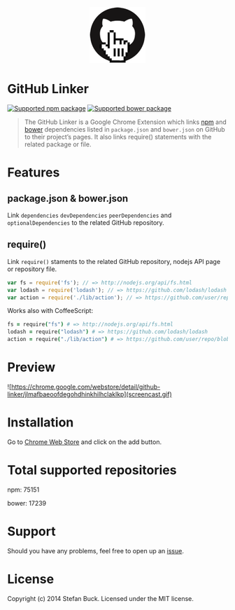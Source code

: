 <p align="center">
  <a href="#"><img src="app/images/icon-128.png"/></a>
</p>

# GitHub Linker

[![Supported npm package][npm-image]][npm-url] [![Supported bower package][bower-image]][bower-url]

> The GitHub Linker is a Google Chrome Extension which links [npm](http://npmjs.org) and [bower](http://bower.io) dependencies listed in `package.json` and `bower.json` on GitHub to their project’s pages. It also links require() statements with the related package or file.



# Features

## package.json & bower.json
Link `dependencies` `devDependencies` `peerDependencies` and `optionalDependencies` to the related GitHub repository.

## require()
Link `require()` staments to the related GitHub repository, nodejs API page or repository file.

```js
var fs = require('fs');	// => http://nodejs.org/api/fs.html
var lodash = require('lodash'); // => https://github.com/lodash/lodash
var action = require('./lib/action'); // => https://github.com/user/repo/blob/master/lib/action.js
```

Works also with CoffeeScript:
```coffee
fs = require("fs") # => http://nodejs.org/api/fs.html
lodash = require("lodash") # => https://github.com/lodash/lodash
action = require("./lib/action") # => https://github.com/user/repo/blob/master/lib/action.coffee
```


# Preview

![https://chrome.google.com/webstore/detail/github-linker/jlmafbaeoofdegohdhinkhilhclaklkp](screencast.gif)



# Installation

Go to [Chrome Web Store](https://chrome.google.com/webstore/detail/github-linker/jlmafbaeoofdegohdhinkhilhclaklkp) and click on the add button.



# Total supported repositories

npm: 75151

bower: 17239



# Support
Should you have any problems, feel free to open up an [issue](https://github.com/stefanbuck/github-linker/issues).



# License

Copyright (c) 2014 Stefan Buck. Licensed under the MIT license.

[npm-url]: https://npmjs.org/
[npm-image]: http://img.shields.io/badge/npm-75151-green.svg
[bower-url]: https://bower.io/
[bower-image]: http://img.shields.io/badge/bower-17239-green.svg
